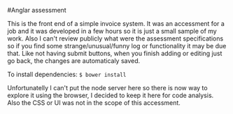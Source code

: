#Anglar assessment

This is the front end of a simple invoice system. It was an accessment for a job and it was developed in a few hours so it is just a small sample of my work. Also I can't review publicly what were the assessment specifications so if you find some strange/unusual/funny log or functionality it may be due that. Like not having submit buttons, when you finish adding or editing just go back, the changes are automaticaly saved.

To install dependencies: `$ bower install`

Unfortunatelly I can't put the node server here so there is now way to explore it using the browser, I decided to keep it here for code analysis. Also the CSS or UI was not in the scope of this accessment.
